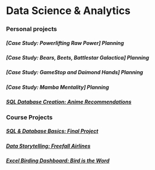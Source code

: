 # Data Science & Analytics


### Personal projects
##### [Case Study: Powerlifting Raw Power] Planning
##### [Case Study: Bears, Beets, Battlestar Galactica] Planning
##### [Case Study: GameStop and Daimond Hands] Planning
##### [Case Study: Mamba Mentality] Planning
##### [SQL Database Creation: Anime Recommendations](https://markminia.github.io/Project3/)
### Course Projects
##### [SQL & Database Basics: Final Project](https://markminia.github.io/Project1/)
##### [Data Storytelling: Freefall Airlines](https://markminia.github.io/Project2/)
##### [Excel Birding Dashboard: Bird is the Word](https://markminia.github.io/Project4/)
